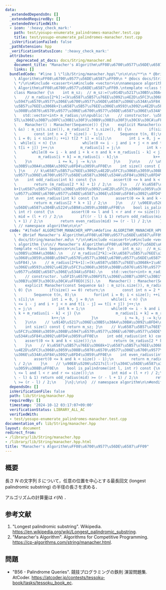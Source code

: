 ```yaml
---
data:
  _extendedDependsOn: []
  _extendedRequiredBy: []
  _extendedVerifiedWith:
  - icon: ':heavy_check_mark:'
    path: test/yosupo-enumerate_palindromes-manacher.test.cpp
    title: test/yosupo-enumerate_palindromes-manacher.test.cpp
  _isVerificationFailed: false
  _pathExtension: hpp
  _verificationStatusIcon: ':heavy_check_mark:'
  attributes:
    _deprecated_at_docs: docs/String/manacher.md
    document_title: "Manacher's Algorithm\uFF08\u6700\u9577\u56DE\u6587\uFF09"
    links: []
  bundledCode: "#line 1 \"lib/String/manacher.hpp\"\n\n\n\n/**\n * @brief Manacher's\
    \ Algorithm\uFF08\u6700\u9577\u56DE\u6587\uFF09\n * @docs docs/String/manacher.md\n\
    \ */\n\n#include <cassert>\n#include <vector>\n\nnamespace algorithm {\n\n// Manacher's\
    \ Algorithm\uFF08\u6700\u9577\u56DE\u6587\uFF09.\ntemplate <class Sequence>\n\
    class Manacher {\n    int m_sz;  // m_sz:=(\u914D\u5217\u30B5\u30A4\u30BA).\n\
    \    // m_radius[2*k]:=(k\u6587\u5B57\u76EE\u3092\u4E2D\u5FC3\u3068\u3059\u308B\
    \u5947\u6570\u9577\u306E\u6700\u9577\u56DE\u6587\u306E\u534A\u5F84),\n    // m_radius[2*k+1]:=(k\u6587\
    \u5B57\u76EE\u3068k+1\u6587\u5B57\u76EE\u306E\u9593\u3092\u4E2D\u5FC3\u3068\u3059\
    \u308B\u5076\u6570\u9577\u306E\u6700\u9577\u56DE\u6587\u306E\u534A\u5F84).\n \
    \   std::vector<int> m_radius;\n\npublic:\n    // constructor. \u5F15\u6570\u306F\
    STL\u306E\u30B7\u30FC\u30B1\u30F3\u30B9\u30B3\u30F3\u30C6\u30CA\uFF0EO(|S|).\n\
    \    Manacher() : Manacher(Sequence()) {}\n    explicit Manacher(const Sequence\
    \ &s) : m_sz(s.size()), m_radius(2 * s.size(), 0) {\n        if(size() == 0) return;\n\
    \        const int n = 2 * size() - 1;\n        Sequence t(n, 0);\n        for(int\
    \ i = 0; i < size(); ++i) t[2 * i] = s[i];\n        int i = 0, j = 0;\n      \
    \  while(i < n) {\n            while(0 <= i - j and i + j < n and t[i - j] ==\
    \ t[i + j]) j++;\n            m_radius[i] = j;\n            int k = 1;\n     \
    \       while(0 <= i - k and i + k < n and k + m_radius[i - k] < j) {\n      \
    \          m_radius[i + k] = m_radius[i - k];\n                k++;\n        \
    \    }\n            i += k, j -= k;\n        }\n    }\n\n    // \u914D\u5217\u306E\
    \u30B5\u30A4\u30BA\u3092\u8FD4\u3059\uFF0E\n    int size() const { return m_sz;\
    \ }\n    // k\u6587\u5B57\u76EE\u3092\u4E2D\u5FC3\u3068\u3059\u308B\u5947\u6570\
    \u9577\u306E\u6700\u9577\u56DE\u6587\u306E\u534A\u5F84\u3092\u8FD4\u3059\uFF0E\
    \n    int odd_radius(int k) const {\n        assert(0 <= k and k < size());\n\
    \        return (m_radius[2 * k] + 1) / 2;\n    }\n    // k\u6587\u5B57\u76EE\u3068\
    k+1\u6587\u5B57\u76EE\u306E\u9593\u3092\u4E2D\u5FC3\u3068\u3059\u308B\u5076\u6570\
    \u9577\u306E\u6700\u9577\u56DE\u6587\u306E\u534A\u5F84\u3092\u8FD4\u3059\uFF0E\
    \n    int even_radius(int k) const {\n        assert(0 <= k and k < size() - 1);\n\
    \        return m_radius[2 * k + 1] / 2;\n    }\n    // \u90E8\u5206\u5217s[l:r]\u304C\
    \u56DE\u6587\u304B\u5224\u5B9A\u3059\u308B\uFF0E\n    bool is_palindrome(int l,\
    \ int r) const {\n        assert(0 <= l and l < r and r <= size());\n        int\
    \ mid = (l + r) / 2;\n        if((r - l) & 1) return odd_radius(mid) >= (r - l\
    \ + 1) / 2;\n        return even_radius(mid) >= (r - l) / 2;\n    }\n};\n\n} \
    \ // namespace algorithm\n\n\n"
  code: "#ifndef ALGORITHM_MANACHER_HPP\n#define ALGORITHM_MANACHER_HPP 1\n\n/**\n\
    \ * @brief Manacher's Algorithm\uFF08\u6700\u9577\u56DE\u6587\uFF09\n * @docs\
    \ docs/String/manacher.md\n */\n\n#include <cassert>\n#include <vector>\n\nnamespace\
    \ algorithm {\n\n// Manacher's Algorithm\uFF08\u6700\u9577\u56DE\u6587\uFF09.\n\
    template <class Sequence>\nclass Manacher {\n    int m_sz;  // m_sz:=(\u914D\u5217\
    \u30B5\u30A4\u30BA).\n    // m_radius[2*k]:=(k\u6587\u5B57\u76EE\u3092\u4E2D\u5FC3\
    \u3068\u3059\u308B\u5947\u6570\u9577\u306E\u6700\u9577\u56DE\u6587\u306E\u534A\
    \u5F84),\n    // m_radius[2*k+1]:=(k\u6587\u5B57\u76EE\u3068k+1\u6587\u5B57\u76EE\
    \u306E\u9593\u3092\u4E2D\u5FC3\u3068\u3059\u308B\u5076\u6570\u9577\u306E\u6700\
    \u9577\u56DE\u6587\u306E\u534A\u5F84).\n    std::vector<int> m_radius;\n\npublic:\n\
    \    // constructor. \u5F15\u6570\u306FSTL\u306E\u30B7\u30FC\u30B1\u30F3\u30B9\
    \u30B3\u30F3\u30C6\u30CA\uFF0EO(|S|).\n    Manacher() : Manacher(Sequence()) {}\n\
    \    explicit Manacher(const Sequence &s) : m_sz(s.size()), m_radius(2 * s.size(),\
    \ 0) {\n        if(size() == 0) return;\n        const int n = 2 * size() - 1;\n\
    \        Sequence t(n, 0);\n        for(int i = 0; i < size(); ++i) t[2 * i] =\
    \ s[i];\n        int i = 0, j = 0;\n        while(i < n) {\n            while(0\
    \ <= i - j and i + j < n and t[i - j] == t[i + j]) j++;\n            m_radius[i]\
    \ = j;\n            int k = 1;\n            while(0 <= i - k and i + k < n and\
    \ k + m_radius[i - k] < j) {\n                m_radius[i + k] = m_radius[i - k];\n\
    \                k++;\n            }\n            i += k, j -= k;\n        }\n\
    \    }\n\n    // \u914D\u5217\u306E\u30B5\u30A4\u30BA\u3092\u8FD4\u3059\uFF0E\n\
    \    int size() const { return m_sz; }\n    // k\u6587\u5B57\u76EE\u3092\u4E2D\
    \u5FC3\u3068\u3059\u308B\u5947\u6570\u9577\u306E\u6700\u9577\u56DE\u6587\u306E\
    \u534A\u5F84\u3092\u8FD4\u3059\uFF0E\n    int odd_radius(int k) const {\n    \
    \    assert(0 <= k and k < size());\n        return (m_radius[2 * k] + 1) / 2;\n\
    \    }\n    // k\u6587\u5B57\u76EE\u3068k+1\u6587\u5B57\u76EE\u306E\u9593\u3092\
    \u4E2D\u5FC3\u3068\u3059\u308B\u5076\u6570\u9577\u306E\u6700\u9577\u56DE\u6587\
    \u306E\u534A\u5F84\u3092\u8FD4\u3059\uFF0E\n    int even_radius(int k) const {\n\
    \        assert(0 <= k and k < size() - 1);\n        return m_radius[2 * k + 1]\
    \ / 2;\n    }\n    // \u90E8\u5206\u5217s[l:r]\u304C\u56DE\u6587\u304B\u5224\u5B9A\
    \u3059\u308B\uFF0E\n    bool is_palindrome(int l, int r) const {\n        assert(0\
    \ <= l and l < r and r <= size());\n        int mid = (l + r) / 2;\n        if((r\
    \ - l) & 1) return odd_radius(mid) >= (r - l + 1) / 2;\n        return even_radius(mid)\
    \ >= (r - l) / 2;\n    }\n};\n\n}  // namespace algorithm\n\n#endif\n"
  dependsOn: []
  isVerificationFile: false
  path: lib/String/manacher.hpp
  requiredBy: []
  timestamp: '2024-10-12 03:17:07+09:00'
  verificationStatus: LIBRARY_ALL_AC
  verifiedWith:
  - test/yosupo-enumerate_palindromes-manacher.test.cpp
documentation_of: lib/String/manacher.hpp
layout: document
redirect_from:
- /library/lib/String/manacher.hpp
- /library/lib/String/manacher.hpp.html
title: "Manacher's Algorithm\uFF08\u6700\u9577\u56DE\u6587\uFF09"
---
```

## 概要

長さ $N$ の文字列 $S$ について，任意の位置を中心とする最長回文 (longest palindromic substring) の半径の長さを求める．

アルゴリズムの計算量は $\mathcal{O}(N)$ ．


## 参考文献

1. "Longest palindromic substring". Wikipedia. <https://en.wikipedia.org/wiki/Longest_palindromic_substring>.
1. "Manacher's Algorithm". Algorithms for Competitive Programming. <https://cp-algorithms.com/string/manacher.html>.


## 問題

- "B56 - Palindrome Queries". 競技プログラミングの鉄則 演習問題集. AtCoder. <https://atcoder.jp/contests/tessoku-book/tasks/tessoku_book_ec>.
